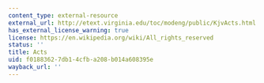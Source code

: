 ```yaml
---
content_type: external-resource
external_url: http://etext.virginia.edu/toc/modeng/public/KjvActs.html
has_external_license_warning: true
license: https://en.wikipedia.org/wiki/All_rights_reserved
status: ''
title: Acts
uid: f0188362-7db1-4cfb-a208-b014a608395e
wayback_url: ''
---
```

